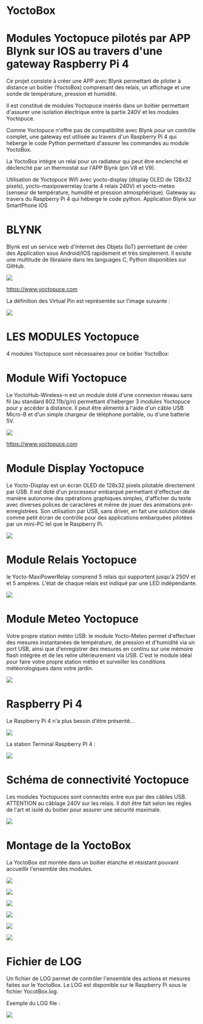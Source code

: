 # YoctoBox
# Modules Yoctopuce pilotés par APP Blynk sur IOS au travers d'une gateway Raspberry Pi 4

Ce projet consiste à créer une APP avec Blynk permettant de piloter à distance un boitier (YoctoBox) comprenant des relais, un affichage et une sonde de température, pression et humidité.

Il est constitué de modules Yoctopuce insérés dans un boitier permettant d'assurer une isolation électrique entre la partie 240V et les modules Yoctopuce. 

Comme Yoctopuce n'offre pas de compatibilité avec Blynk pour un contrôle complet, une gateway est utilisée au travers d'un Raspberry Pi 4 qui héberge le code Python permettant d'assurer les commandes au module YoctoBox. 

La YoctoBox intègre un relai pour un radiateur qui peut être enclenché et déclenché par un thermostat sur l'APP Blynk (pin V8 et V9). 

Utilisation de Yoctopuce Wifi avec yocto-display (display OLED de 128x32 pixels), yocto-maxipowerrelay (carte 4 relais 240V) et yocto-meteo (senseur de température, humidité et pression atmosphérique). Gateway au travers du Raspberry Pi 4 qui héberge le code python. Application Blynk sur SmartPhone IOS

# BLYNK 
Blynk est un service web d'Internet des Objets (IoT) permettant de créer des Application sous Android/IOS rapidement et très simplement. Il exisite une multitude de libraiaire dans les languages C, Python disponibles sur GitHub. 

![](images/YoctoBox-Blynk-APP.png)

https://www.yoctopuce.com

La définition des Virtual Pin est représentée sur l'image suivante : 


![](images/Yoctobox-Blynk-VPINs.png)

# LES MODULES Yoctopuce
4 modules Yoctopuce sont nécessaires pour ce boitier YoctoBox: 

# Module Wifi Yoctopuce
Le YoctoHub-Wireless-n est un module doté d'une connexion réseau sans fil (au standard 802.11b/g/n) permettant d'héberger 3 modules Yoctopuce pour y accéder à distance. Il peut être alimenté à l'aide d'un câble USB Micro-B et d'un simple chargeur de téléphone portable, ou d'une batterie 5V. 

![](images/YHUBWLN4.png)

https://www.yoctopuce.com

# Module Display Yoctopuce
Le Yocto-Display est un écran OLED de 128x32 pixels pilotable directement par USB. Il est doté d'un processeur embarqué permettant d'effectuer de manière autonome des opérations graphiques simples, d'afficher du texte avec diverses polices de caractères et même de jouer des animations pré-enregistrées. Son utilisation par USB, sans driver, en fait une solution idéale comme petit écran de contrôle pour des applications embarquées pilotées par un mini-PC tel que le Raspberry Pi. 

![](images/yoctodisplay.jpg)


# Module Relais Yoctopuce
le Yocto-MaxiPowerRelay comprend 5 relais qui supportent jusqu'à 250V et et 5 ampères. L'état de chaque relais est indiqué par une LED indépendante. 

![](images/yocto-maxipowerelay.jpg)

# Module Meteo Yoctopuce
Votre propre station météo USB: le module Yocto-Meteo permet d'effectuer des mesures instantanées de température, de pression et d'humidité via un port USB, ainsi que d'enregistrer des mesures en continu sur une mémoire flash intégrée et de les relire ultérieurement via USB. C'est le module idéal pour faire votre propre station météo et surveiller les conditions météorologiques dans votre jardin. 

![](images/yocto-meteo.jpg)


# Raspberry Pi 4
Le Raspberry Pi 4 n'a plus besoin d'être présenté...

![](images/raspberrypi.jpg)

La station Terminal Raspberry PI 4 : 

![](images/Raspberrypi-terminal.jpg)

# Schéma de connectivité Yoctopuce
Les modules Yoctopuces sont connectés entre eux par des câbles USB. 
ATTENTION au câblage 240V sur les relais. Il doit être fait selon les règles de l'art et isolé du boitier pour assurer une sécurité maximale.

![](images/schema.jpg)

# Montage de la YoctoBox
La YoctoBox est montée dans un boitier étanche et résistant pouvant accueillir l'ensemble des modules.

![](images/yoctobox1.jpg)

![](images/yoctobox2.jpg)

![](images/yoctobox3.jpg)

![](images/yoctobox4.jpg)

![](images/yoctobox5.jpg)

![](images/yoctobox6.jpg)


# Fichier de LOG
Un fichier de LOG permet de contrôler l'ensemble des actions et mesures faites sur le YoctoBox. Le LOG est disponible sur le Raspberry Pi sous le fichier YocotBox.log.

Exemple du LOG file : 

![](images/yoctoboxLog.png)
